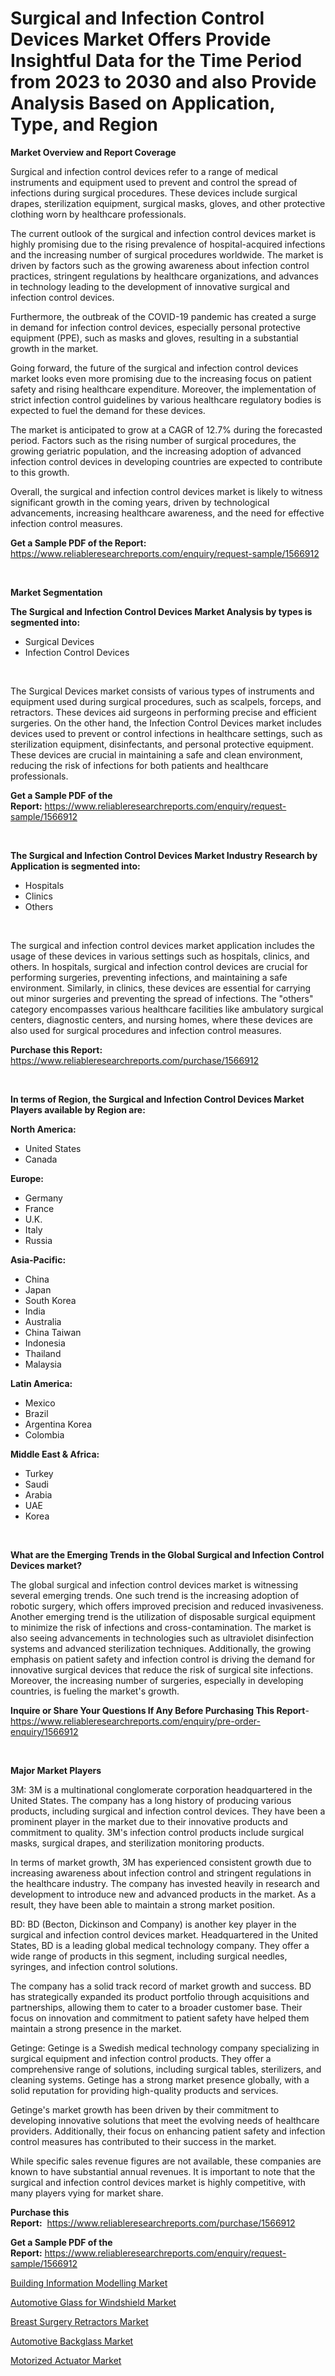 <p><h1>Surgical and Infection Control Devices Market Offers Provide Insightful Data for the Time Period from 2023 to 2030 and also Provide Analysis Based on Application, Type, and Region</h1></p><p><strong>Market Overview and Report Coverage</strong></p>
<p><p>Surgical and infection control devices refer to a range of medical instruments and equipment used to prevent and control the spread of infections during surgical procedures. These devices include surgical drapes, sterilization equipment, surgical masks, gloves, and other protective clothing worn by healthcare professionals.</p><p>The current outlook of the surgical and infection control devices market is highly promising due to the rising prevalence of hospital-acquired infections and the increasing number of surgical procedures worldwide. The market is driven by factors such as the growing awareness about infection control practices, stringent regulations by healthcare organizations, and advances in technology leading to the development of innovative surgical and infection control devices.</p><p>Furthermore, the outbreak of the COVID-19 pandemic has created a surge in demand for infection control devices, especially personal protective equipment (PPE), such as masks and gloves, resulting in a substantial growth in the market.</p><p>Going forward, the future of the surgical and infection control devices market looks even more promising due to the increasing focus on patient safety and rising healthcare expenditure. Moreover, the implementation of strict infection control guidelines by various healthcare regulatory bodies is expected to fuel the demand for these devices.</p><p>The market is anticipated to grow at a CAGR of 12.7% during the forecasted period. Factors such as the rising number of surgical procedures, the growing geriatric population, and the increasing adoption of advanced infection control devices in developing countries are expected to contribute to this growth.</p><p>Overall, the surgical and infection control devices market is likely to witness significant growth in the coming years, driven by technological advancements, increasing healthcare awareness, and the need for effective infection control measures.</p></p>
<p><strong>Get a Sample PDF of the Report:</strong> <a href="https://www.reliableresearchreports.com/enquiry/request-sample/1566912">https://www.reliableresearchreports.com/enquiry/request-sample/1566912</a></p>
<p>&nbsp;</p>
<p><strong>Market Segmentation</strong></p>
<p><strong>The Surgical and Infection Control Devices Market Analysis by types is segmented into:</strong></p>
<p><ul><li>Surgical Devices</li><li>Infection Control Devices</li></ul></p>
<p>&nbsp;</p>
<p><p>The Surgical Devices market consists of various types of instruments and equipment used during surgical procedures, such as scalpels, forceps, and retractors. These devices aid surgeons in performing precise and efficient surgeries. On the other hand, the Infection Control Devices market includes devices used to prevent or control infections in healthcare settings, such as sterilization equipment, disinfectants, and personal protective equipment. These devices are crucial in maintaining a safe and clean environment, reducing the risk of infections for both patients and healthcare professionals.</p></p>
<p><strong>Get a Sample PDF of the Report:</strong>&nbsp;<a href="https://www.reliableresearchreports.com/enquiry/request-sample/1566912">https://www.reliableresearchreports.com/enquiry/request-sample/1566912</a></p>
<p>&nbsp;</p>
<p><strong>The Surgical and Infection Control Devices Market Industry Research by Application is segmented into:</strong></p>
<p><ul><li>Hospitals</li><li>Clinics</li><li>Others</li></ul></p>
<p>&nbsp;</p>
<p><p>The surgical and infection control devices market application includes the usage of these devices in various settings such as hospitals, clinics, and others. In hospitals, surgical and infection control devices are crucial for performing surgeries, preventing infections, and maintaining a safe environment. Similarly, in clinics, these devices are essential for carrying out minor surgeries and preventing the spread of infections. The "others" category encompasses various healthcare facilities like ambulatory surgical centers, diagnostic centers, and nursing homes, where these devices are also used for surgical procedures and infection control measures.</p></p>
<p><strong>Purchase this Report:</strong>&nbsp; <a href="https://www.reliableresearchreports.com/purchase/1566912">https://www.reliableresearchreports.com/purchase/1566912</a></p>
<p>&nbsp;</p>
<p><strong>In terms of Region, the Surgical and Infection Control Devices Market Players available by Region are:</strong></p>
<p>
    <p> <strong> North America: </strong>
        <ul>
            <li>United States</li>
            <li>Canada</li>
        </ul>
        </p> 
    <p> <strong> Europe: </strong>
        <ul>
            <li>Germany</li>
            <li>France</li>
            <li>U.K.</li>
            <li>Italy</li>
            <li>Russia</li>
        </ul>
        </p> 
    <p> <strong> Asia-Pacific: </strong>
        <ul>
            <li>China</li>
            <li>Japan</li>
            <li>South Korea</li>
            <li>India</li>
            <li>Australia</li>
            <li>China Taiwan</li>
            <li>Indonesia</li>
            <li>Thailand</li>
            <li>Malaysia</li>
        </ul>
        </p> 
    <p> <strong> Latin America: </strong>
        <ul>
            <li>Mexico</li>
            <li>Brazil</li>
            <li>Argentina Korea</li>
            <li>Colombia</li>
        </ul>
        </p> 
    <p> <strong> Middle East & Africa: </strong>
        <ul>
            <li>Turkey</li>
            <li>Saudi</li>
            <li>Arabia</li>
            <li>UAE</li>
            <li>Korea</li>
        </ul>
    </p>
    </p>
<p>&nbsp;</p>
<p><strong>What are the Emerging Trends in the Global Surgical and Infection Control Devices market?</strong></p>
<p><p>The global surgical and infection control devices market is witnessing several emerging trends. One such trend is the increasing adoption of robotic surgery, which offers improved precision and reduced invasiveness. Another emerging trend is the utilization of disposable surgical equipment to minimize the risk of infections and cross-contamination. The market is also seeing advancements in technologies such as ultraviolet disinfection systems and advanced sterilization techniques. Additionally, the growing emphasis on patient safety and infection control is driving the demand for innovative surgical devices that reduce the risk of surgical site infections. Moreover, the increasing number of surgeries, especially in developing countries, is fueling the market's growth.</p></p>
<p><strong>Inquire or Share Your Questions If Any Before Purchasing This Report</strong>- <a href="https://www.reliableresearchreports.com/enquiry/pre-order-enquiry/1566912">https://www.reliableresearchreports.com/enquiry/pre-order-enquiry/1566912</a></p>
<p>&nbsp;</p>
<p><strong>Major Market Players</strong></p>
<p><p>3M: 3M is a multinational conglomerate corporation headquartered in the United States. The company has a long history of producing various products, including surgical and infection control devices. They have been a prominent player in the market due to their innovative products and commitment to quality. 3M's infection control products include surgical masks, surgical drapes, and sterilization monitoring products. </p><p>In terms of market growth, 3M has experienced consistent growth due to increasing awareness about infection control and stringent regulations in the healthcare industry. The company has invested heavily in research and development to introduce new and advanced products in the market. As a result, they have been able to maintain a strong market position.</p><p>BD: BD (Becton, Dickinson and Company) is another key player in the surgical and infection control devices market. Headquartered in the United States, BD is a leading global medical technology company. They offer a wide range of products in this segment, including surgical needles, syringes, and infection control solutions.</p><p>The company has a solid track record of market growth and success. BD has strategically expanded its product portfolio through acquisitions and partnerships, allowing them to cater to a broader customer base. Their focus on innovation and commitment to patient safety have helped them maintain a strong presence in the market.</p><p>Getinge: Getinge is a Swedish medical technology company specializing in surgical equipment and infection control products. They offer a comprehensive range of solutions, including surgical tables, sterilizers, and cleaning systems. Getinge has a strong market presence globally, with a solid reputation for providing high-quality products and services.</p><p>Getinge's market growth has been driven by their commitment to developing innovative solutions that meet the evolving needs of healthcare providers. Additionally, their focus on enhancing patient safety and infection control measures has contributed to their success in the market.</p><p>While specific sales revenue figures are not available, these companies are known to have substantial annual revenues. It is important to note that the surgical and infection control devices market is highly competitive, with many players vying for market share.</p></p>
<p><strong>Purchase this Report:</strong>&nbsp;&nbsp;<a href="https://www.reliableresearchreports.com/purchase/1566912">https://www.reliableresearchreports.com/purchase/1566912</a></p>
<p></p>
<p><strong>Get a Sample PDF of the Report:</strong>&nbsp;<a href="https://www.reliableresearchreports.com/enquiry/request-sample/1566912">https://www.reliableresearchreports.com/enquiry/request-sample/1566912</a></p>
<p><p><a href="https://medium.com/@justicelang2023/building-information-modelling-market-size-growth-forecast-2023-2030-6fa02ed85927">Building Information Modelling Market</a></p><p><a href="https://github.com/amae102299/Market-Research-Report-List-1/blob/main/automotive-glass-for-windshield-market.md">Automotive Glass for Windshield Market</a></p><p><a href="https://medium.com/@jhonwin654/breast-surgery-retractors-market-size-cagr-trends-2024-2030-30ff445d9a0b">Breast Surgery Retractors Market</a></p><p><a href="https://github.com/sndrkn/Market-Research-Report-List-1/blob/main/automotive-backglass-market.md">Automotive Backglass Market</a></p><p><a href="https://www.linkedin.com/pulse/motorized-actuator-market-research-report-provides-thorough-industry-qfdlf/">Motorized Actuator Market</a></p></p>